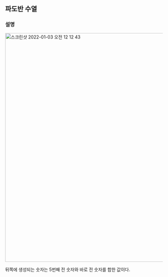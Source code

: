 ## 파도반 수열

### 설명
<img width="732" alt="스크린샷 2022-01-03 오전 12 12 43" src="https://user-images.githubusercontent.com/64337152/147880191-c7e27f14-3344-4987-81dc-e7f3a2206052.png">

뒤쪽에 생성되는 숫자는 5번째 전 숫자와 바로 전 숫자를 합한 값이다.
